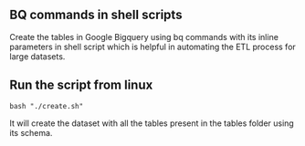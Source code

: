 ## BQ commands in shell scripts
Create the tables in Google Bigquery using bq commands with its inline parameters in shell script which is helpful in automating the ETL process for large datasets.

## Run the script from linux
```
bash "./create.sh"
```
It will create the dataset with all the tables present in the tables folder using its schema.
